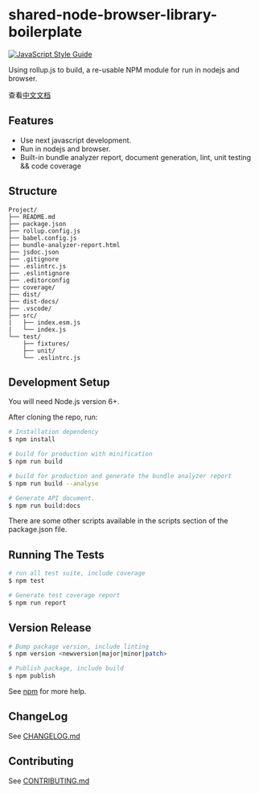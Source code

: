 # shared-node-browser-library-boilerplate

[![JavaScript Style Guide][badge:standardjs]][standardjs]

Using rollup.js to build, a re-usable NPM module for run in nodejs and browser.

查看[中文文档](./README.zh-CN.md)

## Features

- Use next javascript development.
- Run in nodejs and browser.
- Built-in bundle analyzer report, document generation, lint, unit testing && code coverage

## Structure

```text
Project/
├── README.md
├── package.json
├── rollup.config.js
├── babel.config.js
├── bundle-analyzer-report.html
├── jsdoc.json
├── .gitignore
├── .eslintrc.js
├── .eslintignore
├── .editorconfig
├── coverage/
├── dist/
├── dist-docs/
├── .vscode/
├── src/
|   ├── index.esm.js
|   └── index.js
└── test/
    ├── fixtures/
    ├── unit/
    └── .eslintrc.js
```

## Development Setup

You will need Node.js version 6+.

After cloning the repo, run:

```bash
# Installation dependency
$ npm install

# build for production with minification
$ npm run build

# build for production and generate the bundle analyzer report
$ npm run build --analyse

# Generate API document.
$ npm run build:docs
```

There are some other scripts available in the scripts section of the package.json file.

## Running The Tests

```bash
# run all test suite, include coverage
$ npm test

# Generate test coverage report
$ npm run report
```

## Version Release

```bash
# Bump package version, include linting
$ npm version <newversion|major|minor|patch>

# Publish package, include build
$ npm publish
```

See [npm](https://docs.npmjs.com/) for more help.

## ChangeLog

See [CHANGELOG.md](./CHANGELOG.md)

## Contributing

See [CONTRIBUTING.md](./.github/CONTRIBUTING.md)

[rollupjs]: https://rollupjs.org
[standardjs]: https://standardjs.com
[badge:standardjs]: https://img.shields.io/badge/code_style-standard-brightgreen.svg
